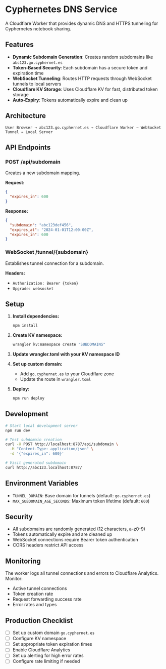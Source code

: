 # Cyphernetes DNS Service

A Cloudflare Worker that provides dynamic DNS and HTTPS tunneling for Cyphernetes notebook sharing.

## Features

- **Dynamic Subdomain Generation**: Creates random subdomains like `abc123.go.cyphernet.es`
- **Token-Based Security**: Each subdomain has a secure token and expiration time
- **WebSocket Tunneling**: Routes HTTP requests through WebSocket tunnels to local servers
- **Cloudflare KV Storage**: Uses Cloudflare KV for fast, distributed token storage
- **Auto-Expiry**: Tokens automatically expire and clean up

## Architecture

```
User Browser → abc123.go.cyphernet.es → Cloudflare Worker → WebSocket Tunnel → Local Server
```

## API Endpoints

### POST /api/subdomain
Creates a new subdomain mapping.

**Request:**
```json
{
  "expires_in": 600
}
```

**Response:**
```json
{
  "subdomain": "abc123def456",
  "expires_at": "2024-01-01T12:00:00Z",
  "expires_in": 600
}
```

### WebSocket /tunnel/{subdomain}
Establishes tunnel connection for a subdomain.

**Headers:**
- `Authorization: Bearer {token}`
- `Upgrade: websocket`

## Setup

1. **Install dependencies:**
   ```bash
   npm install
   ```

2. **Create KV namespace:**
   ```bash
   wrangler kv:namespace create "SUBDOMAINS"
   ```

3. **Update wrangler.toml with your KV namespace ID**

4. **Set up custom domain:**
   - Add `go.cyphernet.es` to your Cloudflare zone
   - Update the route in `wrangler.toml`

5. **Deploy:**
   ```bash
   npm run deploy
   ```

## Development

```bash
# Start local development server
npm run dev

# Test subdomain creation
curl -X POST http://localhost:8787/api/subdomain \
  -H "Content-Type: application/json" \
  -d '{"expires_in": 600}'

# Visit generated subdomain
curl http://abc123.localhost:8787/
```

## Environment Variables

- `TUNNEL_DOMAIN`: Base domain for tunnels (default: `go.cyphernet.es`)
- `MAX_SUBDOMAIN_AGE_SECONDS`: Maximum token lifetime (default: `600`)

## Security

- All subdomains are randomly generated (12 characters, a-z0-9)
- Tokens automatically expire and are cleaned up
- WebSocket connections require Bearer token authentication
- CORS headers restrict API access

## Monitoring

The worker logs all tunnel connections and errors to Cloudflare Analytics. Monitor:
- Active tunnel connections
- Token creation rate
- Request forwarding success rate
- Error rates and types

## Production Checklist

- [ ] Set up custom domain `go.cyphernet.es`
- [ ] Configure KV namespace
- [ ] Set appropriate token expiration times
- [ ] Enable Cloudflare Analytics
- [ ] Set up alerting for high error rates
- [ ] Configure rate limiting if needed